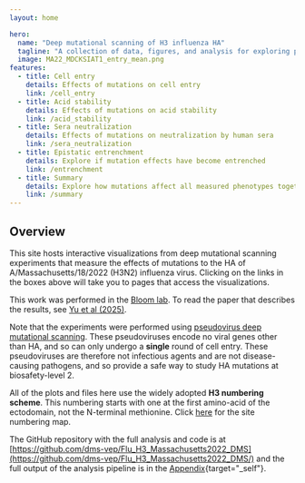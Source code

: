 ```yaml
---
layout: home

hero:
  name: "Deep mutational scanning of H3 influenza HA"
  tagline: "A collection of data, figures, and analysis for exploring pleiotropic constraints on the antigenic evolution of human H3N2 influenza virus."
  image: MA22_MDCKSIAT1_entry_mean.png
features:
  - title: Cell entry
    details: Effects of mutations on cell entry
    link: /cell_entry
  - title: Acid stability
    details: Effects of mutations on acid stability
    link: /acid_stability
  - title: Sera neutralization
    details: Effects of mutations on neutralization by human sera
    link: /sera_neutralization
  - title: Epistatic entrenchment
    details: Explore if mutation effects have become entrenched
    link: /entrenchment
  - title: Summary
    details: Explore how mutations affect all measured phenotypes together
    link: /summary
---
```


## Overview
This site hosts interactive visualizations from deep mutational scanning experiments that measure the effects of mutations to the HA of A/Massachusetts/18/2022 (H3N2) influenza virus. Clicking on the links in the boxes above will take you to pages that access the visualizations.

This work was performed in the [Bloom lab](https://jbloomlab.org/). To read the paper that describes the results, see [Yu et al (2025)](https://www.biorxiv.org/content/10.1101/2025.05.24.655919v1).

Note that the experiments were performed using [pseudovirus deep mutational scanning](https://doi.org/10.1016/j.cell.2023.02.001). These pseudoviruses encode no viral genes other than HA, and so can only undergo a **single** round of cell entry. These pseudoviruses are therefore not infectious agents and are not disease-causing pathogens, and so provide a safe way to study HA mutations at biosafety-level 2.

All of the plots and files here use the widely adopted **H3 numbering scheme**. This numbering starts with one at the first amino-acid of the ectodomain, not the N-terminal methionine. Click [here](https://github.com/dms-vep/Flu_H3_Massachusetts2022_DMS/blob/main/data/site_numbering_map.csv) for the site numbering map.

The GitHub repository with the full analysis and code is at [https://github.com/dms-vep/Flu_H3_Massachusetts2022_DMS](https://github.com/dms-vep/Flu_H3_Massachusetts2022_DMS/) and the full output of the analysis pipeline is in the [Appendix](appendix.html){target="_self"}.